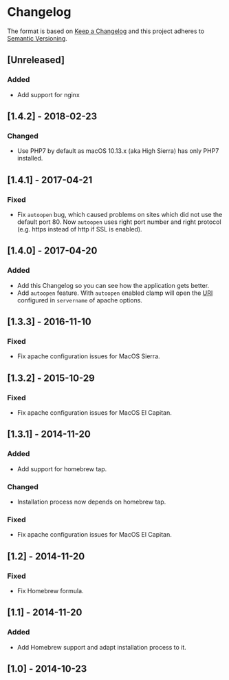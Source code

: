 Changelog
=========

The format is based on [Keep a Changelog][1]
and this project adheres to [Semantic Versioning][2].

## [Unreleased]
### Added
- Add support for nginx

## [1.4.2] - 2018-02-23
### Changed
- Use PHP7 by default as macOS 10.13.x (aka High Sierra) has only PHP7
  installed.

## [1.4.1] - 2017-04-21
### Fixed
- Fix `autoopen` bug, which caused problems on sites which did not use the
  default port 80. Now `autoopen` uses right port number and right protocol
  (e.g. https instead of http if SSL is enabled).

## [1.4.0] - 2017-04-20
### Added
- Add this Changelog so you can see how the application gets better.
- Add `autoopen` feature. With `autoopen` enabled clamp will open the
  [URI][3] configured in `servername` of apache options.

## [1.3.3] - 2016-11-10
### Fixed
- Fix apache configuration issues for MacOS Sierra.

## [1.3.2] - 2015-10-29
### Fixed
- Fix apache configuration issues for MacOS El Capitan.

## [1.3.1] - 2014-11-20
### Added
- Add support for homebrew tap.
### Changed
- Installation process now depends on homebrew tap.

### Fixed
- Fix apache configuration issues for MacOS El Capitan.

## [1.2] - 2014-11-20
### Fixed
- Fix Homebrew formula.

## [1.1] - 2014-11-20
### Added
- Add Homebrew support and adapt installation process to it.

## [1.0] - 2014-10-23

[1]: http://keepachangelog.com/
[2]: http://semver.org/
[3]: https://danielmiessler.com/study/url-uri/
